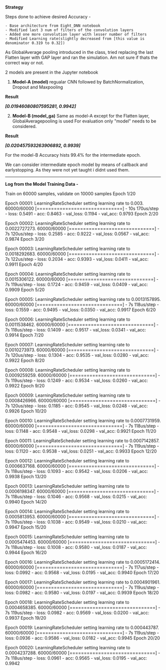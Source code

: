 <b>Strategy </b>

Steps done to achieve desired Accuracy -

    - Base architecture from Eight_DNN notebook
    - Modified last 3 num of filters of the convolution layers
    - Added one more convolution layer with lesser number of filters
    - Modified Learning rate(slightly decreased from [this value is denominator 0.319 to 0.32])
 

As GlobalAverage pooling introduced in the class, tried replacing the last Flatten layer with GAP layer and ran the simulation. Am not sure if thats the correct way or not.

2 models are present in the Jupyter notebook
1. <b>Model-A (model) </b>
regualar CNN followed by BatchNormalization, Dropout and Maxpooling

<b> Result </b>

  <b><i>[0.01946080807595281, 0.9942]</i></b>
  

2. <b>Model-B (model_ga)</b>
Same as model-A except for the Flatten layer, GlobalAveragepooling is used
For evaluation only "model" needs to be considered.

<b> Result </b>

  <b><i>[0.020457593263906892, 0.9939]</i></b>

For the model-B Accuracy hists 99.4% for the intermediate epoch.

We can consider intermediate epoch model by means of callback and earlystopping. As they were not yet taught i didnt used them.

-----------------------------------------------------

<b>Log from the Model Training Data - </b>

Train on 60000 samples, validate on 10000 samples
Epoch 1/20

Epoch 00001: LearningRateScheduler setting learning rate to 0.003.
60000/60000 [==============================] - 10s 170us/step - loss: 0.5491 - acc: 0.8463 - val_loss: 0.1194 - val_acc: 0.9793
Epoch 2/20

Epoch 00002: LearningRateScheduler setting learning rate to 0.0022727273.
60000/60000 [==============================] - 7s 120us/step - loss: 0.2585 - acc: 0.9222 - val_loss: 0.0567 - val_acc: 0.9874
Epoch 3/20

Epoch 00003: LearningRateScheduler setting learning rate to 0.0018292683.
60000/60000 [==============================] - 7s 122us/step - loss: 0.2034 - acc: 0.9393 - val_loss: 0.0411 - val_acc: 0.9911
Epoch 4/20

Epoch 00004: LearningRateScheduler setting learning rate to 0.0015306122.
60000/60000 [==============================] - 7s 119us/step - loss: 0.1724 - acc: 0.9459 - val_loss: 0.0409 - val_acc: 0.9909
Epoch 5/20

Epoch 00005: LearningRateScheduler setting learning rate to 0.0013157895.
60000/60000 [==============================] - 7s 118us/step - loss: 0.1559 - acc: 0.9495 - val_loss: 0.0350 - val_acc: 0.9917
Epoch 6/20

Epoch 00006: LearningRateScheduler setting learning rate to 0.0011538462.
60000/60000 [==============================] - 7s 118us/step - loss: 0.1409 - acc: 0.9517 - val_loss: 0.0341 - val_acc: 0.9914
Epoch 7/20

Epoch 00007: LearningRateScheduler setting learning rate to 0.0010273973.
60000/60000 [==============================] - 7s 120us/step - loss: 0.1304 - acc: 0.9535 - val_loss: 0.0280 - val_acc: 0.9922
Epoch 8/20

Epoch 00008: LearningRateScheduler setting learning rate to 0.0009259259.
60000/60000 [==============================] - 7s 119us/step - loss: 0.1249 - acc: 0.9534 - val_loss: 0.0260 - val_acc: 0.9922
Epoch 9/20

Epoch 00009: LearningRateScheduler setting learning rate to 0.0008426966.
60000/60000 [==============================] - 7s 120us/step - loss: 0.1185 - acc: 0.9545 - val_loss: 0.0248 - val_acc: 0.9926
Epoch 10/20

Epoch 00010: LearningRateScheduler setting learning rate to 0.0007731959.
60000/60000 [==============================] - 7s 118us/step - loss: 0.1148 - acc: 0.9548 - val_loss: 0.0298 - val_acc: 0.9921
Epoch 11/20

Epoch 00011: LearningRateScheduler setting learning rate to 0.0007142857.
60000/60000 [==============================] - 7s 119us/step - loss: 0.1120 - acc: 0.9538 - val_loss: 0.0251 - val_acc: 0.9933
Epoch 12/20

Epoch 00012: LearningRateScheduler setting learning rate to 0.0006637168.
60000/60000 [==============================] - 7s 118us/step - loss: 0.1093 - acc: 0.9542 - val_loss: 0.0206 - val_acc: 0.9938
Epoch 13/20

Epoch 00013: LearningRateScheduler setting learning rate to 0.0006198347.
60000/60000 [==============================] - 7s 118us/step - loss: 0.1046 - acc: 0.9568 - val_loss: 0.0215 - val_acc: 0.9940
Epoch 14/20

Epoch 00014: LearningRateScheduler setting learning rate to 0.0005813953.
60000/60000 [==============================] - 7s 119us/step - loss: 0.1038 - acc: 0.9549 - val_loss: 0.0210 - val_acc: 0.9947
Epoch 15/20

Epoch 00015: LearningRateScheduler setting learning rate to 0.0005474453.
60000/60000 [==============================] - 7s 118us/step - loss: 0.1008 - acc: 0.9580 - val_loss: 0.0187 - val_acc: 0.9944
Epoch 16/20

Epoch 00016: LearningRateScheduler setting learning rate to 0.0005172414.
60000/60000 [==============================] - 7s 117us/step - loss: 0.0992 - acc: 0.9568 - val_loss: 0.0195 - val_acc: 0.9940
Epoch 17/20

Epoch 00017: LearningRateScheduler setting learning rate to 0.0004901961.
60000/60000 [==============================] - 7s 119us/step - loss: 0.0982 - acc: 0.9580 - val_loss: 0.0197 - val_acc: 0.9939
Epoch 18/20

Epoch 00018: LearningRateScheduler setting learning rate to 0.0004658385.
60000/60000 [==============================] - 7s 119us/step - loss: 0.0982 - acc: 0.9569 - val_loss: 0.0200 - val_acc: 0.9937
Epoch 19/20

Epoch 00019: LearningRateScheduler setting learning rate to 0.000443787.
60000/60000 [==============================] - 7s 119us/step - loss: 0.0936 - acc: 0.9586 - val_loss: 0.0182 - val_acc: 0.9945
Epoch 20/20

Epoch 00020: LearningRateScheduler setting learning rate to 0.0004237288.
60000/60000 [==============================] - 7s 118us/step - loss: 0.0961 - acc: 0.9565 - val_loss: 0.0195 - val_acc: 0.9942
